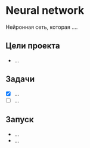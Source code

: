 # Neural network
Нейронная сеть, которая ....

## Цели проекта
- ...

## Задачи
- [x] ...
- [ ] ...

## Запуск
- ...
- ...

